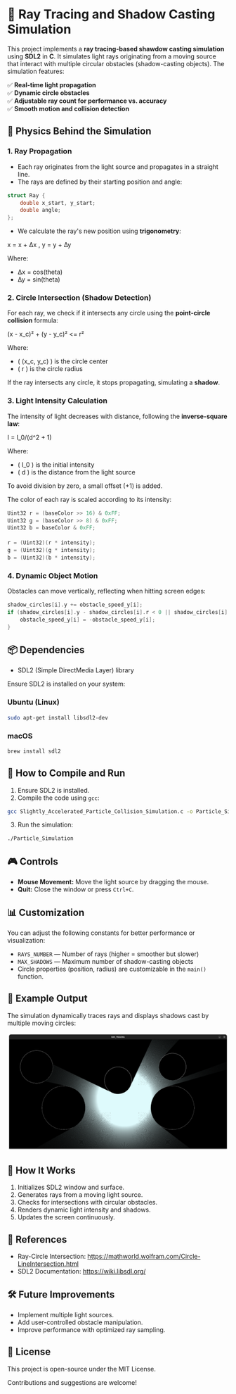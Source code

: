 # 🌟 Ray Tracing and Shadow Casting Simulation 

This project implements a **ray tracing-based shawdow casting simulation** using **SDL2** in **C**. It simulates light rays originating from a moving source that interact with multiple circular obstacles (shadow-casting objects). The simulation features:

✅ **Real-time light propagation**  
✅ **Dynamic circle obstacles**  
✅ **Adjustable ray count for performance vs. accuracy**  
✅ **Smooth motion and collision detection**

## 🧪 Physics Behind the Simulation

### 1. Ray Propagation
- Each ray originates from the light source and propagates in a straight line.
- The rays are defined by their starting position and angle:

```c
struct Ray {
    double x_start, y_start;
    double angle;
};
```
- We calculate the ray's new position using **trigonometry**:

x = x + ∆x , y = y + ∆y

Where:
- ∆x = cos(theta)
- ∆y = sin(theta)

### 2. Circle Intersection (Shadow Detection)
For each ray, we check if it intersects any circle using the **point-circle collision** formula:

(x - x_c)² + (y - y_c)² <= r²

Where:
- \( (x_c, y_c) \) is the circle center
- \( r \) is the circle radius

If the ray intersects any circle, it stops propagating, simulating a **shadow**.

### 3. Light Intensity Calculation
The intensity of light decreases with distance, following the **inverse-square law**:

I = I_0/(d^2 + 1)

Where:
- \( I_0 \) is the initial intensity
- \( d \) is the distance from the light source

To avoid division by zero, a small offset (+1) is added.

The color of each ray is scaled according to its intensity:

```c
Uint32 r = (baseColor >> 16) & 0xFF;
Uint32 g = (baseColor >> 8) & 0xFF;
Uint32 b = baseColor & 0xFF;

r = (Uint32)(r * intensity);
g = (Uint32)(g * intensity);
b = (Uint32)(b * intensity);
```

### 4. Dynamic Object Motion
Obstacles can move vertically, reflecting when hitting screen edges:

```c
shadow_circles[i].y += obstacle_speed_y[i];
if (shadow_circles[i].y - shadow_circles[i].r < 0 || shadow_circles[i].y + shadow_circles[i].r > HEIGHT) {
    obstacle_speed_y[i] = -obstacle_speed_y[i];
}
```

## 📦 Dependencies
- SDL2 (Simple DirectMedia Layer) library

Ensure SDL2 is installed on your system:

### Ubuntu (Linux)
```bash
sudo apt-get install libsdl2-dev
```

### macOS
```bash
brew install sdl2
```

## 🚀 How to Compile and Run
1. Ensure SDL2 is installed.
2. Compile the code using `gcc`:

```bash
gcc Slightly_Accelerated_Particle_Collision_Simulation.c -o Particle_Simulation -lSDL2 -lm
```

3. Run the simulation:

```bash
./Particle_Simulation
```

## 🎮 Controls
- **Mouse Movement:** Move the light source by dragging the mouse.
- **Quit:** Close the window or press `Ctrl+C`.

## 📊 Customization
You can adjust the following constants for better performance or visualization:

- `RAYS_NUMBER` — Number of rays (higher = smoother but slower)
- `MAX_SHADOWS` — Maximum number of shadow-casting objects
- Circle properties (position, radius) are customizable in the `main()` function.

## 📸 Example Output
The simulation dynamically traces rays and displays shadows cast by multiple moving circles:

![Simulation Screenshot](example.png)

## 🧠 How It Works
1. Initializes SDL2 window and surface.
2. Generates rays from a moving light source.
3. Checks for intersections with circular obstacles.
4. Renders dynamic light intensity and shadows.
5. Updates the screen continuously.

## 📘 References
- Ray-Circle Intersection: https://mathworld.wolfram.com/Circle-LineIntersection.html
- SDL2 Documentation: https://wiki.libsdl.org/

## 🛠️ Future Improvements
- Implement multiple light sources.
- Add user-controlled obstacle manipulation.
- Improve performance with optimized ray sampling.

## 📜 License
This project is open-source under the MIT License.

Contributions and suggestions are welcome!

